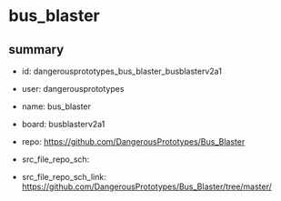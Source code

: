 # bus_blaster
 
## summary 
* id: dangerousprototypes_bus_blaster_busblasterv2a1
* user: dangerousprototypes
* name: bus_blaster
* board: busblasterv2a1
* repo: https://github.com/DangerousPrototypes/Bus_Blaster



* src_file_repo_sch: 
* src_file_repo_sch_link: https://github.com/DangerousPrototypes/Bus_Blaster/tree/master/






